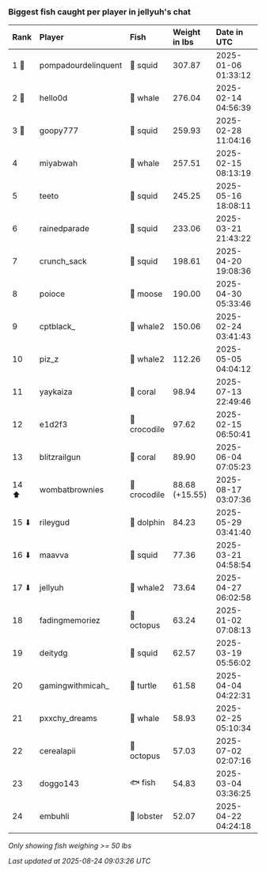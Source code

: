 ### Biggest fish caught per player in jellyuh's chat

| Rank  | Player              | Fish         | Weight in lbs  | Date in UTC         |
|:------|:--------------------|:-------------|:---------------|:--------------------|
| 1 🥇  | pompadourdelinquent | 🦑 squid     | 307.87         | 2025-01-06 01:33:12 |
| 2 🥈  | hello0d             | 🐳 whale     | 276.04         | 2025-02-14 04:56:39 |
| 3 🥉  | goopy777            | 🦑 squid     | 259.93         | 2025-02-28 11:04:16 |
| 4     | miyabwah            | 🐳 whale     | 257.51         | 2025-02-15 08:13:19 |
| 5     | teeto               | 🦑 squid     | 245.25         | 2025-05-16 18:08:11 |
| 6     | rainedparade        | 🦑 squid     | 233.06         | 2025-03-21 21:43:22 |
| 7     | crunch_sack         | 🦑 squid     | 198.61         | 2025-04-20 19:08:36 |
| 8     | poioce              | 🫎 moose     | 190.00         | 2025-04-30 05:33:46 |
| 9     | cptblack_           | 🐋 whale2    | 150.06         | 2025-02-24 03:41:43 |
| 10    | piz_z               | 🐋 whale2    | 112.26         | 2025-05-05 04:04:12 |
| 11    | yaykaiza            | 🪸 coral     | 98.94          | 2025-07-13 22:49:46 |
| 12    | e1d2f3              | 🐊 crocodile | 97.62          | 2025-02-15 06:50:41 |
| 13    | blitzrailgun        | 🪸 coral     | 89.90          | 2025-06-04 07:05:23 |
| 14 ⬆  | wombatbrownies      | 🐊 crocodile | 88.68 (+15.55) | 2025-08-17 03:07:36 |
| 15 ⬇  | rileygud            | 🐬 dolphin   | 84.23          | 2025-05-29 03:41:40 |
| 16 ⬇  | maavva              | 🦑 squid     | 77.36          | 2025-03-21 04:58:54 |
| 17 ⬇  | jellyuh             | 🐋 whale2    | 73.64          | 2025-04-27 06:02:58 |
| 18    | fadingmemoriez      | 🐙 octopus   | 63.24          | 2025-01-02 07:08:13 |
| 19    | deitydg             | 🦑 squid     | 62.57          | 2025-03-19 05:56:02 |
| 20    | gamingwithmicah_    | 🐢 turtle    | 61.58          | 2025-04-04 04:22:31 |
| 21    | pxxchy_dreams       | 🐳 whale     | 58.93          | 2025-02-25 05:10:34 |
| 22    | cerealapii          | 🐙 octopus   | 57.03          | 2025-07-02 02:07:16 |
| 23    | doggo143            | 🐟 fish      | 54.83          | 2025-03-04 03:36:25 |
| 24    | embuhli             | 🦞 lobster   | 52.07          | 2025-04-22 04:24:18 |

_Only showing fish weighing >= 50 lbs_

_Last updated at 2025-08-24 09:03:26 UTC_